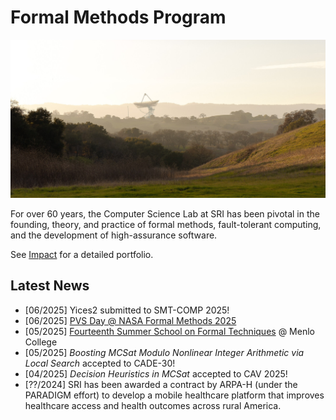 # Formal Methods Program

![The Stanford Dish, owned and maintained by SRI](./Stanford_Dish.jpg)

For over 60 years, the Computer Science Lab at SRI has been pivotal in the founding, theory, and practice of
formal methods, fault-tolerant computing, and the development of high-assurance software.

See [Impact](/impact) for a detailed portfolio.


## Latest News
 - [06/2025] Yices2 submitted to SMT-COMP 2025!
 - [06/2025] [PVS Day @ NASA Formal Methods 2025](https://shemesh.larc.nasa.gov/nfm2025/pvs-day.html)
 - [05/2025] [Fourteenth Summer School on Formal Techniques](https://ssft-sri.github.io/) @ Menlo College
 - [05/2025] _Boosting MCSat Modulo Nonlinear Integer Arithmetic via Local Search_ accepted to CADE-30!
 - [04/2025] _Decision Heuristics in MCSat_ accepted to CAV 2025!
 - [??/2024] SRI has been awarded a contract by ARPA-H (under the PARADIGM effort) to develop a mobile healthcare platform that improves  healthcare access and health outcomes across rural America.
 
